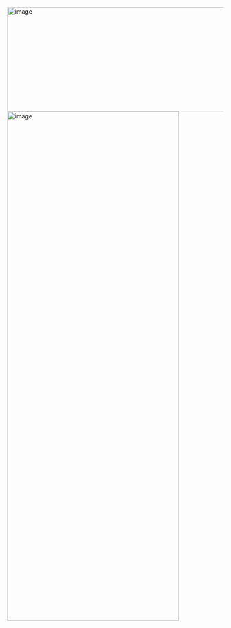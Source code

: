 <img width="1124" height="243" alt="image" src="https://github.com/user-attachments/assets/9e1c3683-e7d1-49c7-a9a5-f6221c13ca9f" />
<img width="399" height="1185" alt="image" src="https://github.com/user-attachments/assets/9359d970-fb28-44ef-a8c6-ca4a16b87316" />


